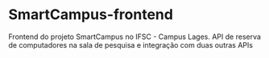 # SmartCampus-frontend
Frontend do projeto SmartCampus no IFSC - Campus Lages. API de reserva de computadores na sala de pesquisa e integração com duas outras APIs
